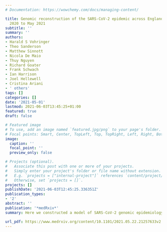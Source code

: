 ```yaml
---
# Documentation: https://wowchemy.com/docs/managing-content/

title: Genomic reconstruction of the SARS-CoV-2 epidemic across England from September
  2020 to May 2021
subtitle: ''
summary: ''
authors:
- Harald S Vohringer
- Theo Sanderson
- Matthew Sinnott
- Nicola De Maio
- Thuy Nguyen
- Richard Goater
- Frank Schwach
- Ian Harrison
- Joel Hellewell
- Cristina Ariani
- ' others'
tags: []
categories: []
date: '2021-05-01'
lastmod: 2021-06-03T13:45:25+01:00
featured: true 
draft: false

# Featured image
# To use, add an image named `featured.jpg/png` to your page's folder.
# Focal points: Smart, Center, TopLeft, Top, TopRight, Left, Right, BottomLeft, Bottom, BottomRight.
image:
  caption: ''
  focal_point: ''
  preview_only: false

# Projects (optional).
#   Associate this post with one or more of your projects.
#   Simply enter your project's folder or file name without extension.
#   E.g. `projects = ["internal-project"]` references `content/project/deep-learning/index.md`.
#   Otherwise, set `projects = []`.
projects: []
publishDate: '2021-06-03T12:45:25.336351Z'
publication_types:
- '2'
abstract: ''
publication: '*medRxiv*'
summary: Here we constructed a model of SARS-CoV-2 genomic epidemiology in the UK during 2020-21, chronicling the rise of first the Alpha lineage and the Delta lineage, using data generated at the Sanger Insitute from the sequencing of positive Pillar 2 tests. 

url_pdf: https://www.medrxiv.org/content/10.1101/2021.05.22.21257633v2
---
```

